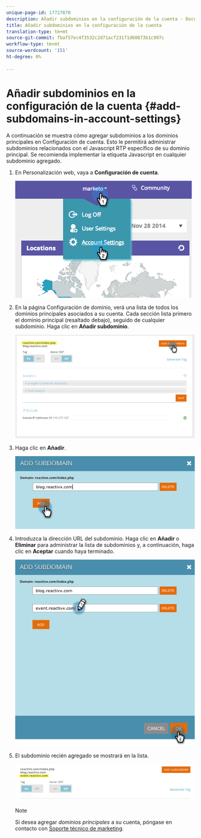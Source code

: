 ```yaml
---
unique-page-id: 17727870
description: Añadir subdominios en la configuración de la cuenta - Documentos de marketing - Documentación del producto
title: Añadir subdominios en la configuración de la cuenta
translation-type: tm+mt
source-git-commit: fbaf57ec4f3532c2d71acf23171d60873b1c997c
workflow-type: tm+mt
source-wordcount: '151'
ht-degree: 0%

---
```



# Añadir subdominios en la configuración de la cuenta {#add-subdomains-in-account-settings}

A continuación se muestra cómo agregar subdominios a los dominios principales en Configuración de cuenta. Esto le permitirá administrar subdominios relacionados con el Javascript RTP específico de su dominio principal. Se recomienda implementar la etiqueta Javascript en cualquier subdominio agregado.

1. En Personalización web, vaya a **Configuración de cuenta**.

   ![](assets/image2014-12-1-23-3-12.png)

1. En la página Configuración de dominio, verá una lista de todos los dominios principales asociados a su cuenta. Cada sección lista primero el dominio principal (resaltado debajo), seguido de cualquier subdominio. Haga clic en **Añadir subdominio**.

   ![](assets/highlightprimary2.png)

1. Haga clic en **Añadir**.

   ![](assets/add.png)

1. Introduzca la dirección URL del subdominio. Haga clic en **Añadir** o **Eliminar** para administrar la lista de subdominios y, a continuación, haga clic en **Aceptar** cuando haya terminado.

   ![](assets/newsubdomain.png)

1. El subdominio recién agregado se mostrará en la lista.

   ![](assets/finalnew.png)

   >[!NOTE]
   >
   >Si desea agregar _dominios principales_ a su cuenta, póngase en contacto con [Soporte técnico de marketing](https://nation.marketo.com/t5/Support/ct-p/Support).
